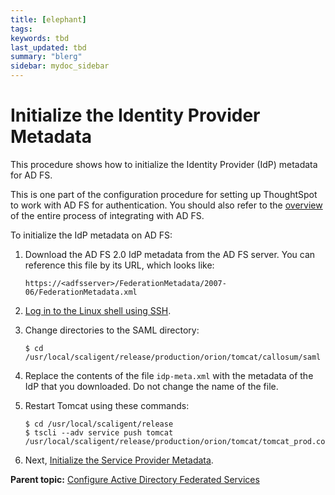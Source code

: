 ```yaml
---
title: [elephant]
tags: 
keywords: tbd
last_updated: tbd
summary: "blerg"
sidebar: mydoc_sidebar
---
```

# Initialize the Identity Provider Metadata

This procedure shows how to initialize the Identity Provider \(IdP\) metadata for AD FS.

This is one part of the configuration procedure for setting up ThoughtSpot to work with AD FS for authentication. You should also refer to the [overview](integrate_ADFS.html#) of the entire process of integrating with AD FS.

To initialize the IdP metadata on AD FS:

1. Download the AD FS 2.0 IdP metadata from the AD FS server. You can reference this file by its URL, which looks like: 

    ```
    https://<adfsserver>/FederationMetadata/2007-06/FederationMetadata.xml
    ```

2. [Log in to the Linux shell using SSH](../introduction/login_console.html#). 
3. Change directories to the SAML directory: 

    ```
    $ cd /usr/local/scaligent/release/production/orion/tomcat/callosum/saml
    ```

4. Replace the contents of the file `idp-meta.xml` with the metadata of the IdP that you downloaded. Do not change the name of the file. 
5. Restart Tomcat using these commands: 

    ```
    $ cd /usr/local/scaligent/release 
    $ tscli --adv service push tomcat /usr/local/scaligent/release/production/orion/tomcat/tomcat_prod.config
    ```

6. Next, [Initialize the Service Provider Metadata](initialize_SP.html). 

**Parent topic:** [Configure Active Directory Federated Services](../../application_integration/SAML/integrate_ADFS.html)

